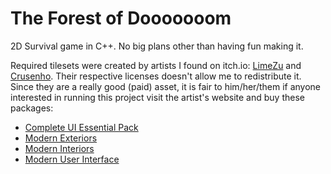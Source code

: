 # The Forest of Dooooooom

2D Survival game in C++. No big plans other than having fun making it.

Required tilesets were created by artists I found on itch.io: [LimeZu][limezu]
and [Crusenho][crusenho]. Their respective licenses doesn't allow me to
redistribute it. Since they are a really good (paid) asset, it is fair to
him/her/them if anyone interested in running this project visit the artist's
website and buy these packages:

* [Complete UI Essential Pack][crusenho-cuep]
* [Modern Exteriors][limezu-ext]
* [Modern Interiors][limezu-int]
* [Modern User Interface][limezu-ui]

[crusenho]: https://crusenho.itch.io/
[crusenho-cuep]: https://crusenho.itch.io/complete-ui-essential-pack
[limezu]: https://limezu.itch.io/
[limezu-int]: https://limezu.itch.io/moderninteriors
[limezu-ext]: https://limezu.itch.io/modernexteriors
[limezu-ui]: https://limezu.itch.io/modernuserinterface
